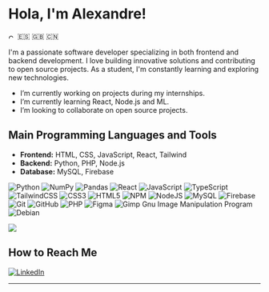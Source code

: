 # Hola, I'm Alexandre!

<img src="https://static-00.iconduck.com/assets.00/catalonia-icon-512x384-iubl06da.png" alt="Catalan Flag Emoji" width="14" height="10" style="vertical-align: middle; border-radius: 10px;"> 🇪🇸 🇬🇧 🇨🇳

I'm a passionate software developer specializing in both frontend and backend development. I love building innovative solutions and contributing to open source projects. As a student, I'm constantly learning and exploring new technologies.

-  I’m currently working on projects during my internships.
-  I’m currently learning React, Node.js and ML.
-  I’m looking to collaborate on open source projects.

## Main Programming Languages and Tools

- **Frontend:** HTML, CSS, JavaScript, React, Tailwind
- **Backend:** Python, PHP, Node.js
- **Database:** MySQL, Firebase

![Python](https://img.shields.io/badge/python-3670A0?style=for-the-badge&logo=python&logoColor=ffdd54) ![NumPy](https://img.shields.io/badge/numpy-%23013243.svg?style=for-the-badge&logo=numpy&logoColor=white) ![Pandas](https://img.shields.io/badge/pandas-%23150458.svg?style=for-the-badge&logo=pandas&logoColor=white) ![React](https://img.shields.io/badge/react-%2320232a.svg?style=for-the-badge&logo=react&logoColor=%2361DAFB) ![JavaScript](https://img.shields.io/badge/javascript-%23323330.svg?style=for-the-badge&logo=javascript&logoColor=%23F7DF1E) ![TypeScript](https://img.shields.io/badge/typescript-%23007ACC.svg?style=for-the-badge&logo=typescript&logoColor=white)![TailwindCSS](https://img.shields.io/badge/tailwindcss-%2338B2AC.svg?style=for-the-badge&logo=tailwind-css&logoColor=white) ![CSS3](https://img.shields.io/badge/css3-%231572B6.svg?style=for-the-badge&logo=css3&logoColor=white) ![HTML5](https://img.shields.io/badge/html5-%23E34F26.svg?style=for-the-badge&logo=html5&logoColor=white) ![NPM](https://img.shields.io/badge/NPM-%23CB3837.svg?style=for-the-badge&logo=npm&logoColor=white) ![NodeJS](https://img.shields.io/badge/node.js-6DA55F?style=for-the-badge&logo=node.js&logoColor=white) ![MySQL](https://img.shields.io/badge/mysql-4479A1.svg?style=for-the-badge&logo=mysql&logoColor=white) ![Firebase](https://img.shields.io/badge/firebase-%23039BE5.svg?style=for-the-badge&logo=firebase) ![Git](https://img.shields.io/badge/git-%23F05033.svg?style=for-the-badge&logo=git&logoColor=white) ![GitHub](https://img.shields.io/badge/github-%23121011.svg?style=for-the-badge&logo=github&logoColor=white) ![PHP](https://img.shields.io/badge/php-%23777BB4.svg?style=for-the-badge&logo=php&logoColor=white) ![Figma](https://img.shields.io/badge/figma-%23F24E1E.svg?style=for-the-badge&logo=figma&logoColor=white) ![Gimp Gnu Image Manipulation Program](https://img.shields.io/badge/Gimp-657D8B?style=for-the-badge&logo=gimp&logoColor=FFFFFF) ![Debian](https://img.shields.io/badge/Debian-D70A53?style=for-the-badge&logo=debian&logoColor=white)

![](https://github-readme-stats.vercel.app/api/top-langs/?username=AlexandreCK&theme=radical&hide_border=false&include_all_commits=false&count_private=false&layout=compact)

## How to Reach Me

[![LinkedIn](https://img.shields.io/badge/linkedin-%230077B5.svg?style=for-the-badge&logo=linkedin&logoColor=white)](https://www.linkedin.com/in/alexandre-ck/)

---
 <!-- [![](https://visitcount.itsvg.in/api?id=AlexandreCK&icon=0&color=0)](https://visitcount.itsvg.in) -->
